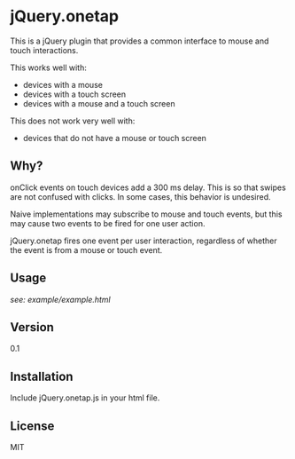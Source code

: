 jQuery.onetap
=========

This is a jQuery plugin that provides a common interface to mouse and touch interactions.

This works well with:
- devices with a mouse
- devices with a touch screen
- devices with a mouse and a touch screen

This does not work very well with:
- devices that do not have a mouse or touch screen

Why?
----
onClick events on touch devices add a 300 ms delay. This is so that swipes are not confused with clicks. In some cases, this behavior is undesired.

Naive implementations may subscribe to mouse and touch events, but this may cause two events to be fired for one user action.

jQuery.onetap fires one event per user interaction, regardless of whether the event is from a mouse or touch event.

Usage
----
*see: example/example.html*

Version
----

0.1

Installation
--------------

Include jQuery.onetap.js in your html file.

License
----

MIT
